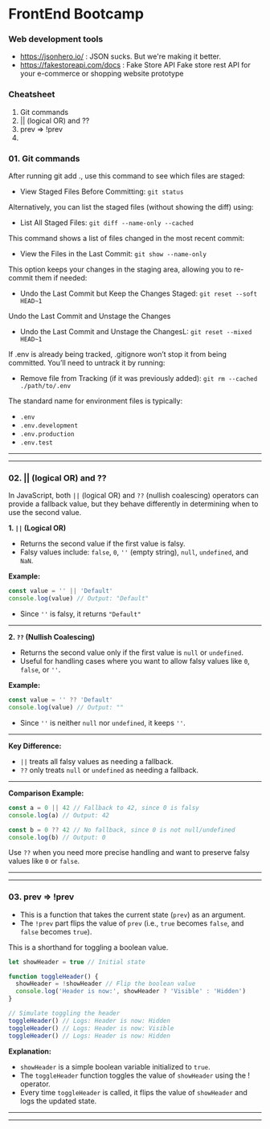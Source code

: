 # FrontEnd Bootcamp

### Web development tools

- https://jsonhero.io/ : JSON sucks. But we're making it better.
- https://fakestoreapi.com/docs : Fake Store API Fake store rest API for your e-commerce or shopping website prototype

### Cheatsheet

1.  Git commands
2.  || (logical OR) and ??
3.  prev => !prev
4. 
### 01. Git commands

After running git add ., use this command to see which files are staged:

- View Staged Files Before Committing: `git status`

Alternatively, you can list the staged files (without showing the diff) using:

- List All Staged Files: `git diff --name-only --cached`

This command shows a list of files changed in the most recent commit:

- View the Files in the Last Commit: `git show --name-only`

This option keeps your changes in the staging area, allowing you to re-commit them if needed:

- Undo the Last Commit but Keep the Changes Staged: `git reset --soft HEAD~1`

Undo the Last Commit and Unstage the Changes

- Undo the Last Commit and Unstage the ChangesL: `git reset --mixed HEAD~1`

If .env is already being tracked, .gitignore won’t stop it from being committed. You’ll need to untrack it by running:

- Remove file from Tracking (if it was previously added): `git rm --cached ./path/to/.env`

The standard name for environment files is typically:

- `.env`
- `.env.development`
- `.env.production`
- `.env.test`

---

---

### 02. || (logical OR) and ??

In JavaScript, both `||` (logical OR) and `??` (nullish coalescing) operators can provide a fallback value, but they behave differently in determining when to use the second value.

**1. `||` (Logical OR)**

- Returns the second value if the first value is falsy.
- Falsy values include: `false`, `0`, `''` (empty string), `null`, `undefined`, and `NaN`.

**Example:**

```javascript
const value = '' || 'Default'
console.log(value) // Output: "Default"
```

- Since `''` is falsy, it returns `"Default"`

---

**2. `??` (Nullish Coalescing)**

- Returns the second value only if the first value is `null` or `undefined`.
- Useful for handling cases where you want to allow falsy values like `0`, `false`, or `''`.

**Example:**

```javascript
const value = '' ?? 'Default'
console.log(value) // Output: ""
```

- Since `''` is neither `null` nor `undefined`, it keeps `''`.

---

**Key Difference:**

- `||` treats all falsy values as needing a fallback.
- `??` only treats `null` or `undefined` as needing a fallback.

---

**Comparison Example:**

```javascript
const a = 0 || 42 // Fallback to 42, since 0 is falsy
console.log(a) // Output: 42

const b = 0 ?? 42 // No fallback, since 0 is not null/undefined
console.log(b) // Output: 0
```

Use `??` when you need more precise handling and want to preserve falsy values like `0` or `false`.

---

---

### 03. prev => !prev

- This is a function that takes the current state (`prev`) as an argument.
- The `!prev` part flips the value of `prev` (i.e., `true` becomes `false`, and `false` becomes `true`).

This is a shorthand for toggling a boolean value.

```javascript
let showHeader = true // Initial state

function toggleHeader() {
  showHeader = !showHeader // Flip the boolean value
  console.log('Header is now:', showHeader ? 'Visible' : 'Hidden')
}

// Simulate toggling the header
toggleHeader() // Logs: Header is now: Hidden
toggleHeader() // Logs: Header is now: Visible
toggleHeader() // Logs: Header is now: Hidden
```

**Explanation:**

- `showHeader` is a simple boolean variable initialized to `true`.
- The `toggleHeader` function toggles the value of `showHeader` using the ! operator.
- Every time `toggleHeader` is called, it flips the value of `showHeader` and logs the updated state.

---

---

